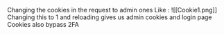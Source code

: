 Changing the cookies in the request to admin ones
Like :
![[Cookie1.png]]
Changing this to 1 and reloading gives us admin cookies and login page 
Cookies also bypass 2FA
